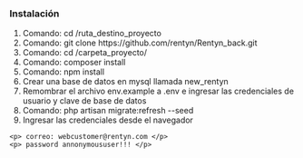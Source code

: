 <h3> Instalación </h3>

<ol>
	<li> Comando: cd /ruta_destino_proyecto</li>
	<li> Comando: git clone https://github.com/rentyn/Rentyn_back.git</li>
	<li> Comando: cd /carpeta_proyecto/ </li>
	<li> Comando: composer install </li>
	<li> Comando: npm install </li>
	<li> Crear una base de datos en mysql llamada new_rentyn</li>
	<li> Remombrar el archivo env.example a .env e ingresar las credenciales de usuario y clave de base de datos</li>
	<li> Comando: php artisan migrate:refresh --seed</li>
	<li> Ingresar las credenciales desde el navegador </li>
</ol>
	
	<p> correo: webcustomer@rentyn.com </p>
	<p> password annonymoususer!!! </p>
